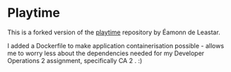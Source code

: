 # Playtime

This is a forked version of the [playtime](https://github.com/wit-hdip-comp-sci-2022/playtime) repository by Éamonn de Leastar.

I added a Dockerfile to make application containerisation possible - allows me to worry less about the dependencies needed for my Developer Operations 2 assignment, specifically CA 2 . :)